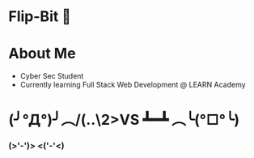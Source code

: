 # Flip-Bit 👻

# About Me
* Cyber Sec Student
* Currently learning Full Stack Web Development @ LEARN Academy

# (╯°Д°)╯︵/(..\2>**VS**  ┻━┻ ︵╰(°□°╰) 

### **(>'-')> <('-'<)** 




